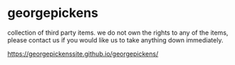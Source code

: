 # georgepickens
collection of third party items. we do not own the rights to any of the items, please contact us if you would like us to take anything down immediately.

https://georgepickenssite.github.io/georgepickens/

